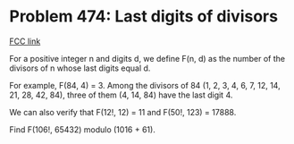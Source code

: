 # Problem 474: Last digits of divisors

[FCC link](https://www.freecodecamp.org/learn/coding-interview-prep/project-euler/problem-474-last-digits-of-divisors)

For a positive integer n and digits d, we define F(n, d) as the number of the
divisors of n whose last digits equal d.

For example, F(84, 4) = 3. Among the divisors of 84 (1, 2, 3, 4, 6, 7, 12, 14,
21, 28, 42, 84), three of them (4, 14, 84) have the last digit 4.

We can also verify that F(12!, 12) = 11 and F(50!, 123) = 17888.

Find F(106!, 65432) modulo (1016 + 61).
